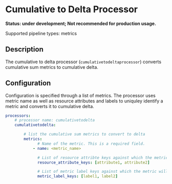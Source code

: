 # Cumulative to Delta Processor
**Status: under development; Not recommended for production usage.**

Supported pipeline types: metrics

## Description

The cumulative to delta processor (`cumulativetodeltaprocessor`) converts cumulative sum metrics to cumulative delta. 

## Configuration

Configuration is specified through a list of metrics. The processor uses metric name as well as resource attributes and labels to uniquley identify a metric and converts it to cumulative delta.

```yaml
processors:
    # processor name: cumulativetodelta
    cumulativetodelta:

        # list the cumulative sum metrics to convert to delta
        metrics:
              # Name of the metric. This is a required field.
            - name: <metric_name>

              # List of resource attribte keys against which the metric will be matched
              resource_attribute_keys: [attribute1, attribute2]

              # List of metric label keys against which the metric will be matched
              metric_label_keys: [label1, label2]
```